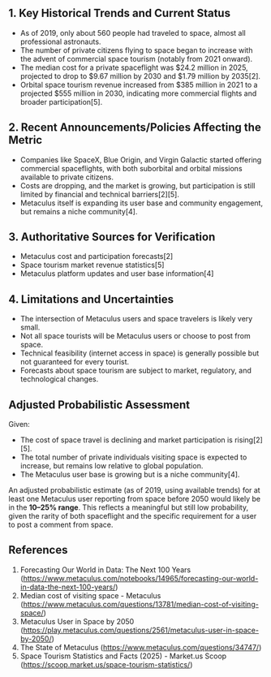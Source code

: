 ## 1. Key Historical Trends and Current Status

- As of 2019, only about 560 people had traveled to space, almost all professional astronauts.
- The number of private citizens flying to space began to increase with the advent of commercial space tourism (notably from 2021 onward).
- The median cost for a private spaceflight was $24.2 million in 2025, projected to drop to $9.67 million by 2030 and $1.79 million by 2035[2].
- Orbital space tourism revenue increased from $385 million in 2021 to a projected $555 million in 2030, indicating more commercial flights and broader participation[5].

## 2. Recent Announcements/Policies Affecting the Metric

- Companies like SpaceX, Blue Origin, and Virgin Galactic started offering commercial spaceflights, with both suborbital and orbital missions available to private citizens.
- Costs are dropping, and the market is growing, but participation is still limited by financial and technical barriers[2][5].
- Metaculus itself is expanding its user base and community engagement, but remains a niche community[4].

## 3. Authoritative Sources for Verification

- Metaculus cost and participation forecasts[2]
- Space tourism market revenue statistics[5]
- Metaculus platform updates and user base information[4]

## 4. Limitations and Uncertainties

- The intersection of Metaculus users and space travelers is likely very small.
- Not all space tourists will be Metaculus users or choose to post from space.
- Technical feasibility (internet access in space) is generally possible but not guaranteed for every tourist.
- Forecasts about space tourism are subject to market, regulatory, and technological changes.

## Adjusted Probabilistic Assessment

Given:
- The cost of space travel is declining and market participation is rising[2][5].
- The total number of private individuals visiting space is expected to increase, but remains low relative to global population.
- The Metaculus user base is growing but is a niche community[4].

An adjusted probabilistic estimate (as of 2019, using available trends) for at least one Metaculus user reporting from space before 2050 would likely be in the **10–25% range**. This reflects a meaningful but still low probability, given the rarity of both spaceflight and the specific requirement for a user to post a comment from space.

## References

1. Forecasting Our World in Data: The Next 100 Years (https://www.metaculus.com/notebooks/14965/forecasting-our-world-in-data-the-next-100-years/)
2. Median cost of visiting space - Metaculus (https://www.metaculus.com/questions/13781/median-cost-of-visiting-space/)
3. Metaculus User in Space by 2050 (https://play.metaculus.com/questions/2561/metaculus-user-in-space-by-2050/)
4. The State of Metaculus (https://www.metaculus.com/questions/34747/)
5. Space Tourism Statistics and Facts (2025) - Market.us Scoop (https://scoop.market.us/space-tourism-statistics/)